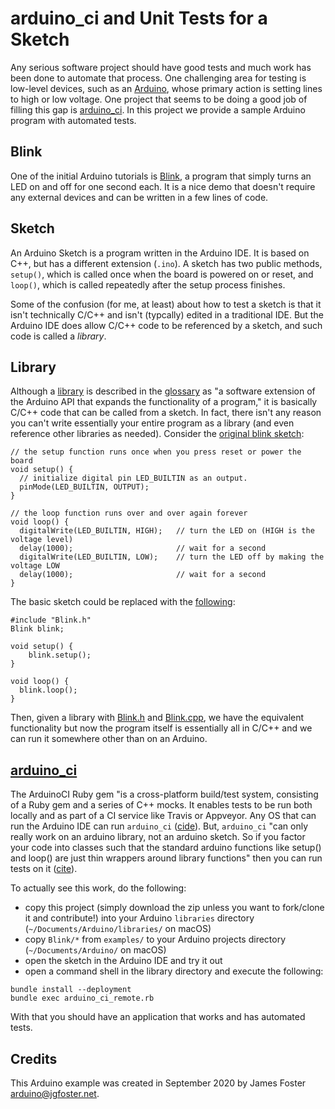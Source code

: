# arduino_ci and Unit Tests for a Sketch

Any serious software project should have good tests and much work has been done to automate that process. One challenging area for testing is low-level devices, such as an [Arduino](https://www.arduino.cc/), whose primary action is setting lines to high or low voltage. One project that seems to be doing a good job of filling this gap is [arduino_ci](https://github.com/ianfixes/arduino_ci). In this project we provide a sample Arduino program with automated tests.

## Blink

One of the initial Arduino tutorials is [Blink](https://www.arduino.cc/en/Tutorial/Blink), a program that simply turns an LED on and off for one second each. It is a nice demo that doesn't require any external devices and can be written in a few lines of code.

## Sketch

An Arduino Sketch is a program written in the Arduino IDE. It is based on C++, but has a different extension (`.ino`). A sketch has two public methods, `setup()`, which is called once when the board is powered on or reset, and `loop()`, which is called repeatedly after the setup process finishes. 

Some of the confusion (for me, at least) about how to test a sketch is that it isn't technically C/C++ and isn't (typcally) edited in a traditional IDE. But the Arduino IDE does allow C/C++ code to be referenced by a sketch, and such code is called a _library_. 

## Library

Although a [library](https://www.arduino.cc/en/main/libraries) is described in the [glossary](https://www.arduino.cc/glossary/en/) as "a software extension of the Arduino API that expands the functionality of a program," it is basically C/C++ code that can be called from a sketch. In fact, there isn't any reason you can't write essentially your entire program as a library (and even reference other libraries as needed). Consider the [original blink sketch](https://www.arduino.cc/en/Tutorial/Blink):

```
// the setup function runs once when you press reset or power the board
void setup() {
  // initialize digital pin LED_BUILTIN as an output.
  pinMode(LED_BUILTIN, OUTPUT);
}

// the loop function runs over and over again forever
void loop() {
  digitalWrite(LED_BUILTIN, HIGH);   // turn the LED on (HIGH is the voltage level)
  delay(1000);                       // wait for a second
  digitalWrite(LED_BUILTIN, LOW);    // turn the LED off by making the voltage LOW
  delay(1000);                       // wait for a second
}
```

The basic sketch could be replaced with the [following](examples/Blink/Blink.ino): 

```
#include "Blink.h"
Blink blink;

void setup() {
    blink.setup();
}

void loop() {
  blink.loop();
}
```

Then, given a library with [Blink.h](blink.h) and [Blink.cpp](Blink.cpp), we have the equivalent functionality but now the program itself is essentially all in C/C++ and we can run it somewhere other than on an Arduino.

## [arduino_ci](https://github.com/ianfixes/arduino_ci)

The ArduinoCI Ruby gem "is a cross-platform build/test system, consisting of a Ruby gem and a series of C++ mocks. It enables tests to be run both locally and as part of a CI service like Travis or Appveyor. Any OS that can run the Arduino IDE can run `arduino_ci` ([cide](https://github.com/ianfixes/arduino_ci)). But, `arduino_ci` "can only really work on an arduino library, not an arduino sketch. So if you factor your code into classes such that the standard arduino functions like setup() and loop() are just thin wrappers around library functions" then you can run tests on it ([cite](https://github.com/ianfixes/arduino_ci/issues/139#issuecomment-613164740)).

To actually see this work, do the following:
  * copy this project (simply download the zip unless you want to fork/clone it and contribute!) into your Arduino `libraries` directory (`~/Documents/Arduino/libraries/` on macOS)
  * copy `Blink/*` from `examples/` to your Arduino projects directory (`~/Documents/Arduino/` on macOS)
  * open the sketch in the Arduino IDE and try it out
  * open a command shell in the library directory and execute the following:

  ```
  bundle install --deployment
  bundle exec arduino_ci_remote.rb
  ```

With that you should have an application that works and has automated tests.

## Credits

This Arduino example was created in September 2020 by James Foster <arduino@jgfoster.net>.
